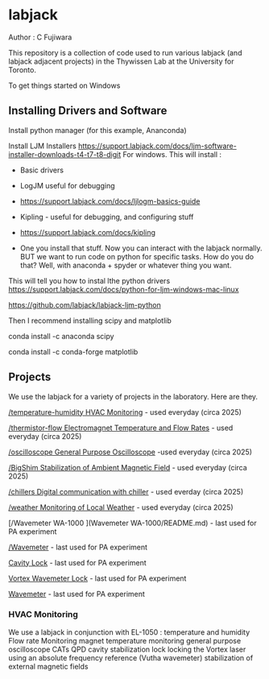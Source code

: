 # labjack

Author : C Fujiwara

This repository is a collection of code used to run various labjack (and labjack adjacent projects) in the Thywissen Lab at the University for Toronto.

To get things started on Windows

## Installing Drivers and Software

Install python manager (for this example, Ananconda)

Install LJM Installers
https://support.labjack.com/docs/ljm-software-installer-downloads-t4-t7-t8-digit
For windows. This will install :
- Basic drivers
- LogJM useful for debugging
- https://support.labjack.com/docs/ljlogm-basics-guide
- Kipling - useful for debugging, and configuring stuff
- https://support.labjack.com/docs/kipling

- One you install that stuff. Now you can interact with the labjack normally. BUT we want to run code on python for specific tasks. How do you do that? Well, with anaconda + spyder or whatever thing you want.


This will tell you how to instal lthe python drivers
https://support.labjack.com/docs/python-for-ljm-windows-mac-linux

https://github.com/labjack/labjack-ljm-python

Then I recommend installing scipy and matplotlib

conda install -c anaconda scipy

conda install -c conda-forge matplotlib

## Projects
We use the labjack for a variety of projects in the laboratory.  Here are they.

[/temperature-humidity HVAC Monitoring](temperature-humidity/README.md) -  used everyday (circa 2025)

[/thermistor-flow Electromagnet Temperature and Flow Rates](BigShim/README.md) - used everyday (circa 2025)

[/oscilloscope  General Purpose Oscilloscope](temperature-humidity/README.md) -used everyday (circa 2025)

[/BigShim Stabilization of Ambient Magnetic Field](BigShim/README.md) -  used everyday (circa 2025)

[/chillers Digital communication with chiller](chillers/README.md) -  used everday (circa 2025)

[/weather Monitoring of Local Weather](weather/README.md) -  used everyday (circa 2025)

[/Wavemeter WA-1000 ](Wavemeter WA-1000/README.md) - last used for PA experiment

[/Wavemeter](Wavemter/README.md) - last used for PA experiment


[Cavity Lock](temperature-humidity/README.md) - last used for PA experiment

[Vortex Wavemeter Lock](temperature-humidity/README.md) - last used for PA experiment

[Wavemeter](temperature-humidity/README.md) - last used for PA experiment



### HVAC Monitoring 
We use a labjack in conjunction with EL-1050
: temperature and humidity
Flow rate Monitoring
magnet temperature monitoring
general purpose oscilloscope
CATs
QPD
cavity stabilization lock 
locking the Vortex laser using an absolute frequency reference (Vutha wavemeter)
stabilization of external magnetic fields


